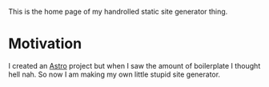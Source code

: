 This is the home page of my handrolled static site generator thing.

# Motivation
I created an [Astro]() project but when I saw the amount of boilerplate I thought 
hell nah. So now I am making my own little stupid site generator.
